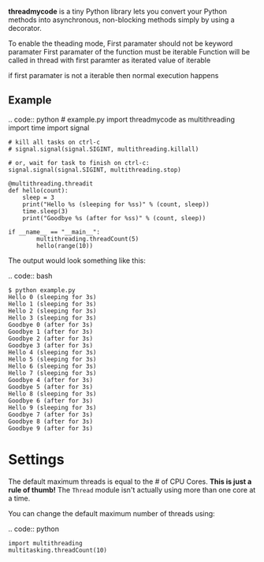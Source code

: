 **threadmycode** is a tiny Python library lets you convert your Python methods into asynchronous,
non-blocking methods simply by using a decorator.

To enable the theading mode, 
    First paramater should not be keyword paramater
    First paramater of the function must be iterable 
    Function will be called in thread with first paramter as iterated value of iterable

if first paramater is not a iterable then normal execution happens

Example
--------------------
.. code:: python
    # example.py
    import threadmycode as multithreading
    import time
    import signal

    # kill all tasks on ctrl-c
    # signal.signal(signal.SIGINT, multithreading.killall)

    # or, wait for task to finish on ctrl-c:
    signal.signal(signal.SIGINT, multithreading.stop)

    @multithreading.threadit
    def hello(count):
        sleep = 3
        print("Hello %s (sleeping for %ss)" % (count, sleep))
        time.sleep(3)
        print("Goodbye %s (after for %ss)" % (count, sleep))

    if __name__ == "__main__":
            multithreading.threadCount(5)
            hello(range(10))


The output would look something like this:

.. code:: bash

    $ python example.py
    Hello 0 (sleeping for 3s)
    Hello 1 (sleeping for 3s)
    Hello 2 (sleeping for 3s)
    Hello 3 (sleeping for 3s)
    Goodbye 0 (after for 3s)
    Goodbye 1 (after for 3s)
    Goodbye 2 (after for 3s)
    Goodbye 3 (after for 3s)
    Hello 4 (sleeping for 3s)
    Hello 5 (sleeping for 3s)
    Hello 6 (sleeping for 3s)
    Hello 7 (sleeping for 3s)
    Goodbye 4 (after for 3s)
    Goodbye 5 (after for 3s)
    Hello 8 (sleeping for 3s)
    Goodbye 6 (after for 3s)
    Hello 9 (sleeping for 3s)
    Goodbye 7 (after for 3s)
    Goodbye 8 (after for 3s)
    Goodbye 9 (after for 3s)

Settings
========

The default maximum threads is equal to the # of CPU Cores.
**This is just a rule of thumb!** The ``Thread`` module isn't actually using more than one core at a time.

You can change the default maximum number of threads using:

.. code:: python

    import multithreading
    multitasking.threadCount(10)


